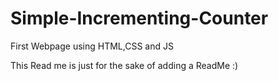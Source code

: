 # Simple-Incrementing-Counter
First Webpage using HTML,CSS and JS

This Read me is just for the sake of adding a ReadMe :)
